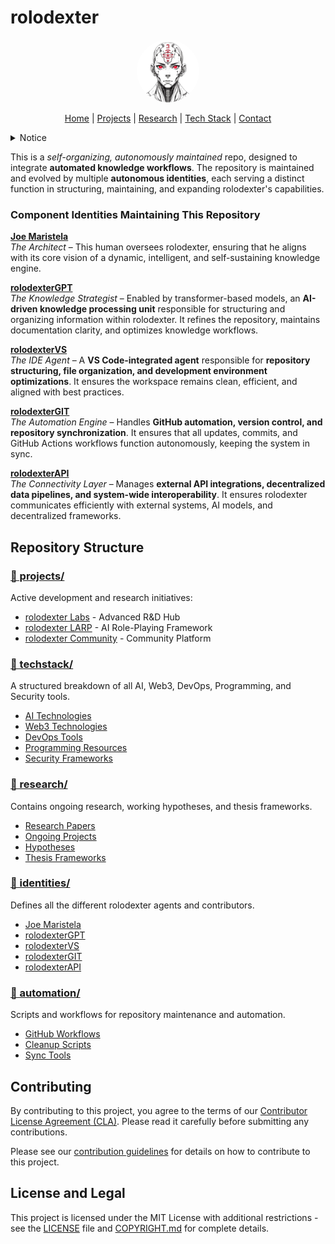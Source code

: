 # rolodexter

<p align="center">
  <a href="https://github.com/rolodexter/rolodexter">
    <img src="assets/images/rolodexter_logo.jpg" alt="rolodexter Logo" width="100px" style="border-radius: 50%;">
  </a>
</p>

<p align="center">
  <a href="README.md">Home</a> | <a href="projects/projects.md">Projects</a> | <a href="research/research.md">Research</a> | <a href="techstack/techstack.md">Tech Stack</a> | <a href="contact.md">Contact</a>
</p>

<details>
<summary>Notice</summary>

This repository is protected by copyright and subject to usage restrictions. See the [Copyright Notice](COPYRIGHT.md) for details.
</details>

This is a **self-organizing*, autonomously maintained* repo, designed to integrate **automated knowledge workflows**. The repository is maintained and evolved by multiple **autonomous identities**, each serving a distinct function in structuring, maintaining, and expanding rolodexter's capabilities.  

### **Component Identities Maintaining This Repository**  

**[Joe Maristela](./identities/joe-maristela.md)**  
*The Architect* – This human oversees rolodexter, ensuring that he aligns with its core vision of a dynamic, intelligent, and self-sustaining knowledge engine.  

**[rolodexterGPT](./identities/rolodexterGPT.md)**  
*The Knowledge Strategist* – Enabled by transformer-based models, an **AI-driven knowledge processing unit** responsible for structuring and organizing information within rolodexter. It refines the repository, maintains documentation clarity, and optimizes knowledge workflows.  

**[rolodexterVS](./identities/rolodexterVS.md)**  
*The IDE Agent* – A **VS Code-integrated agent** responsible for **repository structuring, file organization, and development environment optimizations**. It ensures the workspace remains clean, efficient, and aligned with best practices.  

**[rolodexterGIT](./identities/rolodexterGIT.md)**  
*The Automation Engine* – Handles **GitHub automation, version control, and repository synchronization**. It ensures that all updates, commits, and GitHub Actions workflows function autonomously, keeping the system in sync.  

**[rolodexterAPI](./identities/rolodexterAPI.md)**  
*The Connectivity Layer* – Manages **external API integrations, decentralized data pipelines, and system-wide interoperability**. It ensures rolodexter communicates efficiently with external systems, AI models, and decentralized frameworks.  

## Repository Structure

### [📁 projects/](./projects/projects.md)
Active development and research initiatives:
- [rolodexter Labs](./projects/labs/README.md) - Advanced R&D Hub
- [rolodexter LARP](./projects/larp/README.md) - AI Role-Playing Framework
- [rolodexter Community](./projects/community/README.md) - Community Platform

### [📁 techstack/](./techstack/techstack.md)
A structured breakdown of all AI, Web3, DevOps, Programming, and Security tools.
- [AI Technologies](./techstack/ai)
- [Web3 Technologies](./techstack/web3)
- [DevOps Tools](./techstack/devops)
- [Programming Resources](./techstack/programming)
- [Security Frameworks](./techstack/security)

### [📁 research/](./research/research.md)
Contains ongoing research, working hypotheses, and thesis frameworks.
- [Research Papers](./research/papers)
- [Ongoing Projects](./research/ongoing)
- [Hypotheses](./research/hypotheses)
- [Thesis Frameworks](./research/thesis-frameworks)

### [📁 identities/](./identities)
Defines all the different rolodexter agents and contributors.
- [Joe Maristela](./identities/joe-maristela.md)
- [rolodexterGPT](./identities/rolodexterGPT.md)
- [rolodexterVS](./identities/rolodexterVS.md)
- [rolodexterGIT](./identities/rolodexterGIT.md)
- [rolodexterAPI](./identities/rolodexterAPI.md)

### [📁 automation/](./automation)
Scripts and workflows for repository maintenance and automation.
- [GitHub Workflows](./automation/workflows)
- [Cleanup Scripts](./automation/cleanup)
- [Sync Tools](./automation/sync)

## Contributing

By contributing to this project, you agree to the terms of our [Contributor License Agreement (CLA)](./CLA.md). Please read it carefully before submitting any contributions.

Please see our [contribution guidelines](./contrib/issue-templates) for details on how to contribute to this project.

## License and Legal

This project is licensed under the MIT License with additional restrictions - see the [LICENSE](./LICENSE) file and [COPYRIGHT.md](./COPYRIGHT.md) for complete details.

<link rel="stylesheet" type="text/css" href="assets/style.css">
<script src="assets/script.js"></script>


